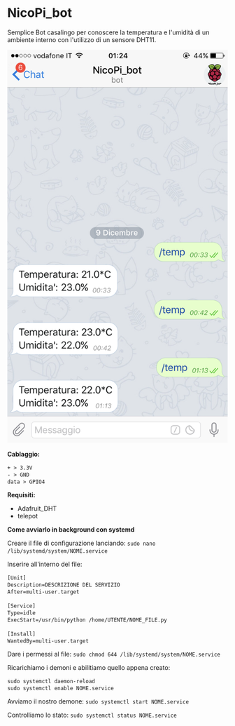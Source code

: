 # NicoPi_bot
Semplice Bot casalingo per conoscere la temperatura e l'umidità di un ambiente interno con l'utilizzo di un sensore DHT11.

![alt tag](https://github.com/Nicuz/NicoPi_bot/blob/master/nicopibot.png)

**Cablaggio:**
```
+ > 3.3V
- > GND
data > GPIO4
```

**Requisiti:**
* Adafruit_DHT
* telepot

**Come avviarlo in background con systemd**

Creare il file di configurazione lanciando:
`sudo nano /lib/systemd/system/NOME.service`

Inserire all'interno del file:
```
[Unit]
Description=DESCRIZIONE DEL SERVIZIO
After=multi-user.target

[Service]
Type=idle
ExecStart=/usr/bin/python /home/UTENTE/NOME_FILE.py

[Install]
WantedBy=multi-user.target
```
Dare i permessi al file:
`sudo chmod 644 /lib/systemd/system/NOME.service`

Ricarichiamo i demoni e abilitiamo quello appena creato:
```
sudo systemctl daemon-reload
sudo systemctl enable NOME.service
```
Avviamo il nostro demone:
`sudo systemctl start NOME.service`

Controlliamo lo stato:
`sudo systemctl status NOME.service`
